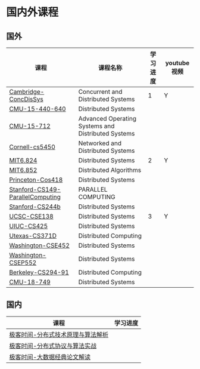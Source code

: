 # 国内外课程

## 国外

| 课程                                                         | 课程名称                                           | 学习进度 | youtube视频 |
| ------------------------------------------------------------ | -------------------------------------------------- | -------- | ----------- |
| [Cambridge-ConcDisSys](./Cambridge-ConcDisSys/README.md)     | Concurrent and Distributed Systems                 | 1        | Y           |
| [CMU-15-440-640](./CMU-15-440-640/README.md)                 | Distributed Systems                                |          |             |
| [CMU-15-712](./CMU-15-712/README.md)                         | Advanced Operating Systems and Distributed Systems |          |             |
| [Cornell-cs5450](./Cornell-cs5450/README.md)                 | Networked and Distributed Systems                  |          |             |
| [MIT6.824](./MIT6.824/README.md)                             | Distributed Systems                                | 2        | Y           |
| [MIT6.852](./MIT6.852/README.md)                             | Distributed Algorithms                             |          |             |
| [Princeton-Cos418](./Princeton-Cos418/README.md)             | Distributed Systems                                |          |             |
| [Stanford-CS149-ParallelComputing](./Stanford-CS149-ParallelComputing/README.md) | PARALLEL COMPUTING                                 |          |             |
| [Stanford-CS244b](./Stanford-CS244b/README.md)               | Distributed Systems                                |          |             |
| [UCSC-CSE138](./UCSC-CSE138/README.md)                       | Distributed Systems                                | 3        | Y           |
| [UIUC-CS425](./UIUC-CS425/README.md)                         | Distributed Systems                                |          |             |
| [Utexas-CS371D](./Utexas-CS371D-DistributedComputing/README.md) | Distributed Computing                              |          |             |
| [Washington-CSE452](./Washington-CSE452/README.md)           | Distributed Systems                                |          |             |
| [Washington-CSEP552](./Washington-CSEP552/README.md)         | Distributed Systems                                |          |             |
| [Berkeley-CS294-91](./Berkeley-CS294-91-Distributed-Computing/README.md) | Distributed Computing                              |          |             |
| [CMU-18-749](./CMU-18-749-Fault-Tolerant-Distributed-Systems/README.md) | Distributed Systems                                |          |             |

## 国内

| 课程                                                         | 学习进度 |
| ------------------------------------------------------------ | -------- |
| [极客时间-分布式技术原理与算法解析](./极客时间-分布式技术原理与算法解析.md) |          |
| [极客时间-分布式协议与算法实战](./极客时间-分布式协议与算法实战.md) |          |
| [极客时间-大数据经典论文解读](./极客时间-大数据经典论文解读.md) |          |

